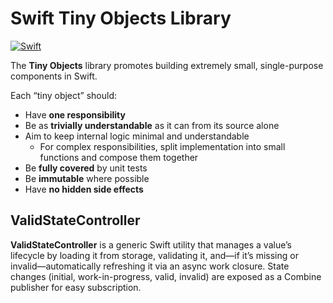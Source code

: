 # Swift Tiny Objects Library

[![Swift](https://github.com/TheClooneyCollection/swift-tiny-objects/actions/workflows/swift.yml/badge.svg)](https://github.com/TheClooneyCollection/swift-tiny-objects/actions/workflows/swift.yml)

The **Tiny Objects** library promotes building extremely small, single-purpose components in Swift.

Each “tiny object” should:

* Have **one responsibility**
* Be as **trivially understandable** as it can from its source alone
* Aim to keep internal logic minimal and understandable
  * For complex responsibilities, split implementation into small functions and compose them together
* Be **fully covered** by unit tests
* Be **immutable** where possible
* Have **no hidden side effects**

## ValidStateController

**ValidStateController** is a generic Swift utility that manages a value’s lifecycle by loading it from storage, validating it, and—if it’s missing or invalid—automatically refreshing it via an async work closure. State changes (initial, work-in-progress, valid, invalid) are exposed as a Combine publisher for easy subscription.


